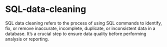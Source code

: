 # SQL-data-cleaning
SQL data cleaning refers to the process of using SQL commands to identify, fix, or remove inaccurate, incomplete, duplicate, or inconsistent data in a database. It’s a crucial step to ensure data quality before performing analysis or reporting.
